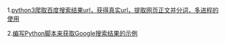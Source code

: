 1.[python3爬取百度搜索结果url，获得真实url，提取网页正文并分词，多进程的使用](https://blog.csdn.net/u012249992/article/details/79525396)

2.[编写Python脚本来获取Google搜索结果的示例](https://blog.csdn.net/junli_chen/article/details/52243987)

